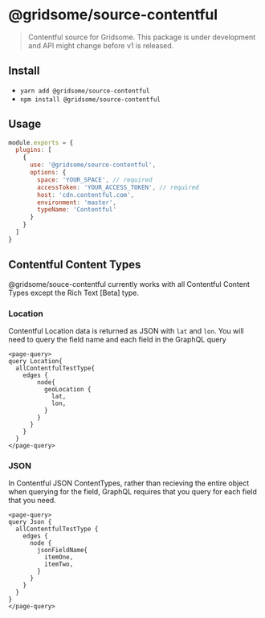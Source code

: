 # @gridsome/source-contentful

> Contentful source for Gridsome. This package is under development and
API might change before v1 is released.

## Install
- `yarn add @gridsome/source-contentful`
- `npm install @gridsome/source-contentful`

## Usage

```js
module.exports = {
  plugins: [
    {
      use: '@gridsome/source-contentful',
      options: {
        space: 'YOUR_SPACE', // required
        accessToken: 'YOUR_ACCESS_TOKEN', // required
        host: 'cdn.contentful.com',
        environment: 'master',
        typeName: 'Contentful'
      }
    }
  ]
}
```

## Contentful Content Types
@gridsome/souce-contentful currently works with all Contentful Content Types except the Rich Text [Beta] type.

### Location
Contentful Location data is returned as JSON with `lat` and `lon`. You will need to query the field name and each field in the GraphQL query
```
<page-query>
query Location{
  allContentfulTestType{
    edges {
        node{
          geoLocation {
            lat,
            lon,
          }
        }
      }
    }
  }
</page-query>
```

### JSON
In Contentful JSON ContentTypes, rather than recieving the entire object when querying for the field, GraphQL requires that you query for each field that you need.
```
<page-query>
query Json {
  allContentfulTestType {
    edges {
      node {
        jsonFieldName{
          itemOne,
          itemTwo,
        }
      }
    }
  }
}
</page-query>
```
